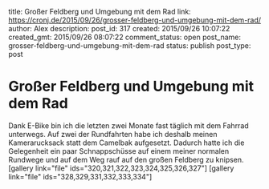 title: Großer Feldberg und Umgebung mit dem Rad
link: https://cronj.de/2015/09/26/grosser-feldberg-und-umgebung-mit-dem-rad/
author: Alex
description: 
post_id: 317
created: 2015/09/26 10:07:22
created_gmt: 2015/09/26 08:07:22
comment_status: open
post_name: grosser-feldberg-und-umgebung-mit-dem-rad
status: publish
post_type: post

# Großer Feldberg und Umgebung mit dem Rad

Dank E-Bike bin ich die letzten zwei Monate fast täglich mit dem Fahrrad unterwegs. Auf zwei der Rundfahrten habe ich deshalb meinen Kamerarucksack statt dem Camelbak aufgesetzt. Dadurch hatte ich die Gelegenheit ein paar Schnappschüsse auf einem meiner normalen Rundwege und auf dem Weg rauf auf den großen Feldberg zu knipsen. [gallery link="file" ids="320,321,322,323,324,325,326,327"] [gallery link="file" ids="328,329,331,332,333,334"]